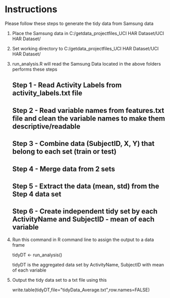 # Instructions

Please follow these steps to generate the tidy data from Samsung data

1. Place the Samsung data in C:/getdata_projectfiles_UCI HAR Dataset/UCI HAR Dataset/
2. Set working directory to C:/getdata_projectfiles_UCI HAR Dataset/UCI HAR Dataset/
3. run_analysis.R will read the Samsung Data located in the above folders performs these steps
	## Step 1 - Read Activity Labels from activity_labels.txt file
	## Step 2 - Read variable names from features.txt file and clean the variable names to make them descriptive/readable
	## Step 3 - Combine data (SubjectID, X, Y) that belong to each set (train or test)
	## Step 4 - Merge data from 2 sets
	## Step 5 - Extract the data (mean, std) from the Step 4 data set 
	## Step 6 - Create independent tidy set by each ActivityName and SubjectID - mean of each variable
	
4. Run this command in R command line to assign the output to a data frame

   tidyDT <- run_analysis()
   
   tidyDT is the aggregated data set by ActivityName, SubjectID with mean of each variable

5. Output the tidy data set to a txt file using this

    write.table(tidyDT,file="tidyData_Average.txt",row.names=FALSE)   

